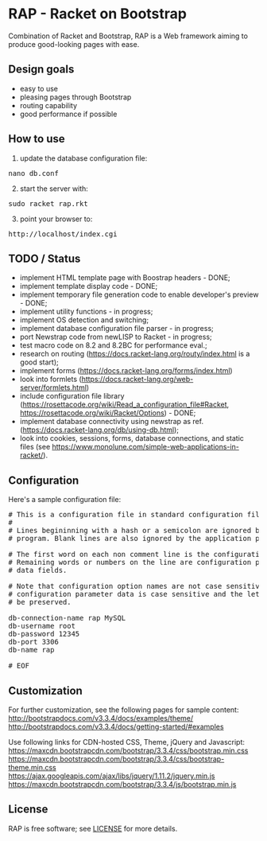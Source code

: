 # RAP - Racket on Bootstrap
Combination of Racket and Bootstrap, RAP is a Web framework aiming to produce good-looking pages with ease.

## Design goals

- easy to use
- pleasing pages through Bootstrap
- routing capability
- good performance if possible


## How to use
1) update the database configuration file:
<pre>
nano db.conf
</pre>
2) start the server with:
<pre>
sudo racket rap.rkt
</pre>
3) point your browser to:
<pre>
http://localhost/index.cgi
</pre>

## TODO / Status

- implement HTML template page with Boostrap headers - DONE;
- implement template display code - DONE;
- implement temporary file generation code to enable developer's preview - DONE;
- implement utility functions - in progress;
- implement OS detection and switching;
- implement database configuration file parser - in progress;
- port Newstrap code from newLISP to Racket - in progress;
- test macro code on 8.2 and 8.2BC for performance eval.;
- research on routing (https://docs.racket-lang.org/routy/index.html is a good start);
- implement forms (https://docs.racket-lang.org/forms/index.html)
- look into formlets (https://docs.racket-lang.org/web-server/formlets.html)
- include configuration file library (https://rosettacode.org/wiki/Read_a_configuration_file#Racket, https://rosettacode.org/wiki/Racket/Options) - DONE;
- implement database connectivity using newstrap as ref. (https://docs.racket-lang.org/db/using-db.html);
- look into cookies, sessions, forms, database connections, and static files (see https://www.monolune.com/simple-web-applications-in-racket/).

## Configuration
Here's a sample configuration file:
<pre>
# This is a configuration file in standard configuration file format
#
# Lines begininning with a hash or a semicolon are ignored by the application
# program. Blank lines are also ignored by the application program.

# The first word on each non comment line is the configuration option.
# Remaining words or numbers on the line are configuration parameter
# data fields.

# Note that configuration option names are not case sensitive. However,
# configuration parameter data is case sensitive and the lettercase must
# be preserved.

db-connection-name rap MySQL
db-username root
db-password 12345
db-port 3306
db-name rap

# EOF
</pre>

## Customization

For further customization, see the following pages for sample content:
http://bootstrapdocs.com/v3.3.4/docs/examples/theme/
http://bootstrapdocs.com/v3.3.4/docs/getting-started/#examples

Use following links for CDN-hosted CSS, Theme, jQuery and Javascript:
https://maxcdn.bootstrapcdn.com/bootstrap/3.3.4/css/bootstrap.min.css
https://maxcdn.bootstrapcdn.com/bootstrap/3.3.4/css/bootstrap-theme.min.css
https://ajax.googleapis.com/ajax/libs/jquery/1.11.2/jquery.min.js
https://maxcdn.bootstrapcdn.com/bootstrap/3.3.4/js/bootstrap.min.js

## License

RAP is free software; see [LICENSE](https://github.com/DexterLagan/rap/blob/master/LICENSE) for more details.
